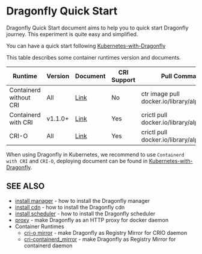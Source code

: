# Dragonfly Quick Start

Dragonfly Quick Start document aims to help you to quick start Dragonfly journey. This experiment is quite easy and
simplified.

You can have a quick start following [Kubernetes-with-Dragonfly](../ecosystem/Kubernetes-with-Dragonfly.md)

This table describes some container runtimes version and documents.

| Runtime | Version | Document | CRI Support | Pull Command |
| --- | --- | --- | --- | --- | 
| Containerd without CRI | All | [Link](./proxy/containerd.md) | No | ctr image pull docker.io/library/alpine |
| Containerd with CRI | v1.1.0+ | [Link](./registry-mirror/cri-containerd.md) | Yes | crictl pull docker.io/library/alpine:latest |
| CRI-O | All | [Link](./registry-mirror/cri-o.md) | Yes | crictl pull docker.io/library/alpine:latest |

When using Dragonfly in Kubernetes, we recommend to use `Containerd with CRI` and `CRI-O`, deploying document can be
found in [Kubernetes-with-Dragonfly](../ecosystem/Kubernetes-with-Dragonfly.md).

## SEE ALSO

- [install manager](../user-guide/install/install-manager.md) - how to install the Dragonfly manager
- [install cdn](../user-guide/install/install-cdn.md) - how to install the Dragonfly cdn
- [install scheduler](../user-guide/install/install-scheduler.md) - how to install the Dragonfly scheduler
- [proxy](../user-guide/proxy/containerd.md) - make Dragonfly as an HTTP proxy for docker daemon
- Container Runtimes
    - [cri-o mirror](../user-guide/registry-mirror/cri-o.md) - make Dragonfly as Registry Mirror for CRIO daemon
    - [cri-containerd_mirror](../user-guide/registry-mirror/cri-containerd.md) - make Dragonfly as Registry Mirror for containerd daemon